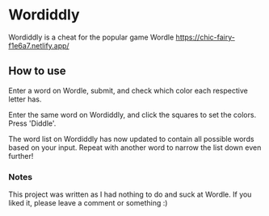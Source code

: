 # Wordiddly

Wordiddly is a cheat for the popular game Wordle
https://chic-fairy-f1e6a7.netlify.app/

## How to use

Enter a word on Wordle, submit, and check which color each respective letter has. 

Enter the same word on Wordiddly, and click the squares to set the colors. 
Press 'Diddle'. 

The word list on Wordiddly has now updated to contain all possible words based on your input.
Repeat with another word to narrow the list down even further!

### Notes

This project was written as I had nothing to do and suck at Wordle. If you liked it, please leave a comment or something :)
